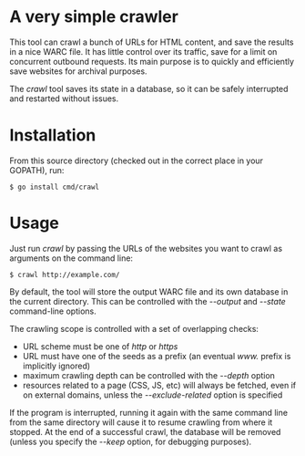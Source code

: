 A very simple crawler
=====================

This tool can crawl a bunch of URLs for HTML content, and save the
results in a nice WARC file. It has little control over its traffic,
save for a limit on concurrent outbound requests. Its main purpose is
to quickly and efficiently save websites for archival purposes.

The *crawl* tool saves its state in a database, so it can be safely
interrupted and restarted without issues.

# Installation

From this source directory (checked out in the correct place in your
GOPATH), run:

    $ go install cmd/crawl

# Usage

Just run *crawl* by passing the URLs of the websites you want to crawl
as arguments on the command line:

    $ crawl http://example.com/

By default, the tool will store the output WARC file and its own
database in the current directory. This can be controlled with the
*--output* and *--state* command-line options.

The crawling scope is controlled with a set of overlapping checks:

* URL scheme must be one of *http* or *https*
* URL must have one of the seeds as a prefix (an eventual *www.*
  prefix is implicitly ignored)
* maximum crawling depth can be controlled with the *--depth* option
* resources related to a page (CSS, JS, etc) will always be fetched,
  even if on external domains, unless the *--exclude-related* option
  is specified

If the program is interrupted, running it again with the same command
line from the same directory will cause it to resume crawling from
where it stopped. At the end of a successful crawl, the database will
be removed (unless you specify the *--keep* option, for debugging
purposes).

